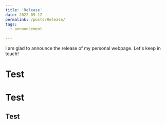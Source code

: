 ```yaml
---
title: 'Release'
date: 2022-09-12
permalink: /posts/Release/
tags:
  - announcement
  
---
```


I am glad to announce the release of my personal webpage.
Let's keep in touch!

Test
======

Test
======

Test
------
